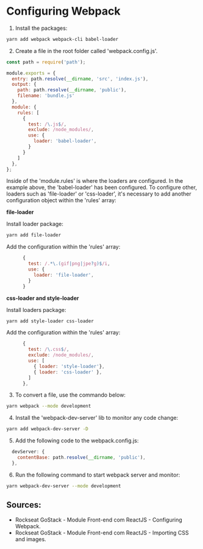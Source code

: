 # Configuring Webpack

1. Install the packages: 
```bash
yarn add webpack webpack-cli babel-loader
```

2. Create a file in the root folder called 'webpack.config.js'.
```javascript
const path = require('path');

module.exports = {
  entry: path.resolve(__dirname, 'src', 'index.js'),
  output: {
    path: path.resolve(__dirname, 'public'),
    filename: 'bundle.js'
  },
  module: {
    rules: [
      {
        test: /\.js$/,
        exclude: /node_modules/,
        use: {
          loader: 'babel-loader',
        }
      }
    ]
  },
};
```
Inside of the 'module.rules' is where the loaders are configured. In the example above, the 'babel-loader' has been configured. To configure other, loaders such as 'file-loader' or 'css-loader', it's necessary to add another configuration object within the 'rules' array:

<strong>file-loader</strong>

Install loader package:

```bash
yarn add file-loader
```
Add the configuration within the 'rules' array:
```javascript
      {
        test: /.*\.(gif|png|jpe?g)$/i,
        use: {
          loader: 'file-loader',
        }
      }
```

<strong>css-loader and style-loader</strong>

Install loaders package:

```bash
yarn add style-loader css-loader
```
Add the configuration within the 'rules' array:
```javascript
      {
        test: /\.css$/,
        exclude: /node_modules/,
        use: [
          { loader: 'style-loader'},
          { loader: 'css-loader' },
        ]
      },
```

3. To convert a file, use the commando below:
```bash
yarn webpack --mode development 
```

4. Install the 'webpack-dev-server' lib to monitor any code change:
```bash
yarn add webpack-dev-server -D
```

5. Add the following code to the webpack.config.js:
```javascript
  devServer: {
    contentBase: path.resolve(__dirname, 'public'),
  }, 
```

6. Run the following command to start webpack server and monitor: 
```bash
yarn webpack-dev-server --mode development
```

## Sources:
- Rockseat GoStack - Module Front-end com ReactJS - Configuring Webpack.
- Rockseat GoStack - Module Front-end com ReactJS - Importing CSS and images.